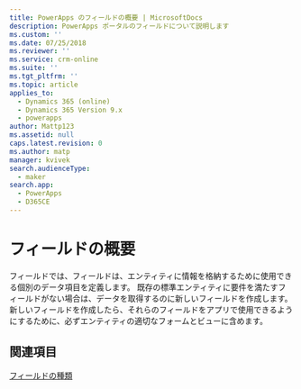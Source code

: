 ```yaml
---
title: PowerApps のフィールドの概要 | MicrosoftDocs
description: PowerApps ポータルのフィールドについて説明します
ms.custom: ''
ms.date: 07/25/2018
ms.reviewer: ''
ms.service: crm-online
ms.suite: ''
ms.tgt_pltfrm: ''
ms.topic: article
applies_to:
  - Dynamics 365 (online)
  - Dynamics 365 Version 9.x
  - powerapps
author: Mattp123
ms.assetid: null
caps.latest.revision: 0
ms.author: matp
manager: kvivek
search.audienceType:
  - maker
search.app:
  - PowerApps
  - D365CE
---
```


# <a name="fields-overview"></a>フィールドの概要

フィールドでは、フィールドは、エンティティに情報を格納するために使用できる個別のデータ項目を定義します。 既存の標準エンティティに要件を満たすフィールドがない場合は、データを取得するのに新しいフィールドを作成します。 新しいフィールドを作成したら、それらのフィールドをアプリで使用できるようにするために、必ずエンティティの適切なフォームとビューに含めます。

## <a name="see-also"></a>関連項目
[フィールドの種類](types-of-fields.md)
